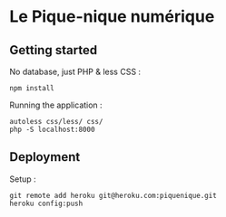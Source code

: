 # Le Pique-nique numérique

## Getting started

No database, just PHP & less CSS :

    npm install

Running the application :

    autoless css/less/ css/
    php -S localhost:8000


## Deployment

Setup :

    git remote add heroku git@heroku.com:piquenique.git
    heroku config:push